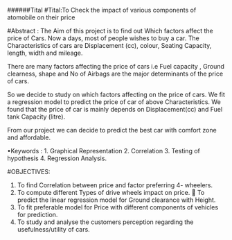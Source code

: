 ######Tital
#Tital:To Check the impact of various components of atomobile on their price 

#Abstract : 
 The Aim of this project is to find out Which factors
affect the price of Cars. Now a days, most of people wishes to 
buy a car. The Characteristics of cars are Displacement (cc), 
colour, Seating Capacity, length, width and mileage.
 
 There are many factors affecting the price of cars i.e 
Fuel capacity , Ground clearness, shape and No of Airbags are 
the major determinants of the price of cars.
 
 So we decide to study on which factors affecting on 
the price of cars. We fit a regression model to predict the price 
of car of above Characteristics. We found that the price of car 
is mainly depends on Displacement(cc) and Fuel tank Capacity 
(litre). 
 
 From our project we can decide to predict the best car 
with comfort zone and affordable.
 
•Keywords : 1. Graphical Representation
 2. Correlation
 3. Testing of hypothesis 
 4. Regression Analysis.

#OBJECTIVES:
1. To find Correlation between price and factor preferring 4-
wheelers.
2. To compute different Types of drive wheels impact on 
price.
 To predict the linear regression model for Ground 
clearance with Height. 
3. To fit preferable model for Price with different 
components of vehicles for prediction.
4. To study and analyse the customers perception regarding 
the usefulness/utility of cars.
